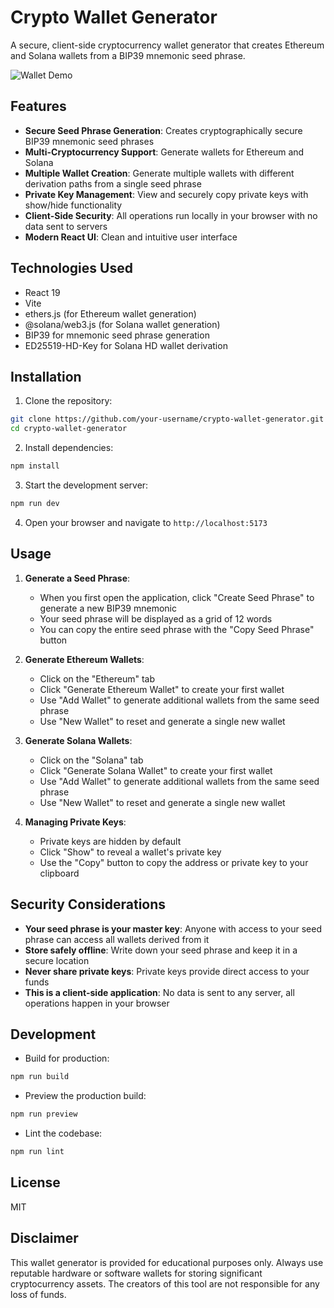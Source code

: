# Crypto Wallet Generator

A secure, client-side cryptocurrency wallet generator that creates Ethereum and Solana wallets from a BIP39 mnemonic seed phrase.

![Wallet Demo](https://user-images.githubusercontent.com/placeholder/crypto-wallet-demo.png)

## Features

- **Secure Seed Phrase Generation**: Creates cryptographically secure BIP39 mnemonic seed phrases
- **Multi-Cryptocurrency Support**: Generate wallets for Ethereum and Solana
- **Multiple Wallet Creation**: Generate multiple wallets with different derivation paths from a single seed phrase
- **Private Key Management**: View and securely copy private keys with show/hide functionality
- **Client-Side Security**: All operations run locally in your browser with no data sent to servers
- **Modern React UI**: Clean and intuitive user interface

## Technologies Used

- React 19
- Vite
- ethers.js (for Ethereum wallet generation)
- @solana/web3.js (for Solana wallet generation)
- BIP39 for mnemonic seed phrase generation
- ED25519-HD-Key for Solana HD wallet derivation

## Installation

1. Clone the repository:

```bash
git clone https://github.com/your-username/crypto-wallet-generator.git
cd crypto-wallet-generator
```

2. Install dependencies:

```bash
npm install
```

3. Start the development server:

```bash
npm run dev
```

4. Open your browser and navigate to `http://localhost:5173`

## Usage

1. **Generate a Seed Phrase**:

   - When you first open the application, click "Create Seed Phrase" to generate a new BIP39 mnemonic
   - Your seed phrase will be displayed as a grid of 12 words
   - You can copy the entire seed phrase with the "Copy Seed Phrase" button

2. **Generate Ethereum Wallets**:

   - Click on the "Ethereum" tab
   - Click "Generate Ethereum Wallet" to create your first wallet
   - Use "Add Wallet" to generate additional wallets from the same seed phrase
   - Use "New Wallet" to reset and generate a single new wallet

3. **Generate Solana Wallets**:

   - Click on the "Solana" tab
   - Click "Generate Solana Wallet" to create your first wallet
   - Use "Add Wallet" to generate additional wallets from the same seed phrase
   - Use "New Wallet" to reset and generate a single new wallet

4. **Managing Private Keys**:
   - Private keys are hidden by default
   - Click "Show" to reveal a wallet's private key
   - Use the "Copy" button to copy the address or private key to your clipboard

## Security Considerations

- **Your seed phrase is your master key**: Anyone with access to your seed phrase can access all wallets derived from it
- **Store safely offline**: Write down your seed phrase and keep it in a secure location
- **Never share private keys**: Private keys provide direct access to your funds
- **This is a client-side application**: No data is sent to any server, all operations happen in your browser

## Development

- Build for production:

```bash
npm run build
```

- Preview the production build:

```bash
npm run preview
```

- Lint the codebase:

```bash
npm run lint
```

## License

MIT

## Disclaimer

This wallet generator is provided for educational purposes only. Always use reputable hardware or software wallets for storing significant cryptocurrency assets. The creators of this tool are not responsible for any loss of funds.
